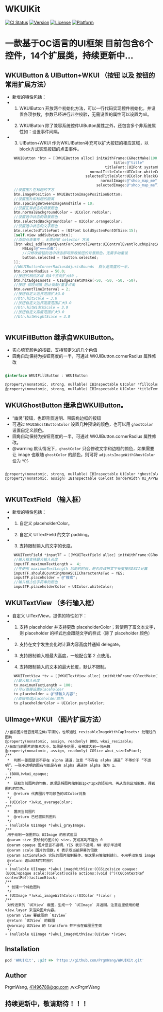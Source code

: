 # WKUIKit

[![CI Status](https://img.shields.io/travis/PrgmWang/WKUIKit.svg?style=flat)](https://travis-ci.org/PrgmWang/WKUIKit)
[![Version](https://img.shields.io/cocoapods/v/WKUIKit.svg?style=flat)](https://cocoapods.org/pods/WKUIKit)
[![License](https://img.shields.io/cocoapods/l/WKUIKit.svg?style=flat)](https://cocoapods.org/pods/WKUIKit)
[![Platform](https://img.shields.io/cocoapods/p/WKUIKit.svg?style=flat)](https://cocoapods.org/pods/WKUIKit)
 
# 一款基于OC语言的UI框架 目前包含6个控件，14个扩展类，持续更新中...

## WKUIButton & UIButton+WKUI （按钮 以及 按钮的常用扩展方法） 
* 新增的特性包括： 
* 1. WKUIButton 开放两个初始化方法，可以一行代码实现控件初始化，并设置各项参数，参数已经进行非空校验，无需设置的属性可以设置为nil。
* 2. WKUIButton  除了兼容系统控件UIButton属性之外，还包含多个非系统属性如：设置事件间隔。
* 3. UIButton+WKUI 作为WKUIButton补充可以扩大按钮的相应区域，以block方式实现按钮的点击事件。 
```objective-c
    WKUIButton *btn = [[WKUIButton alloc] initWithFrame:CGRectMake(100, 100, 100, 100)
                                                  title:@"title"
                                              titleFont:[UIFont systemFontOfSize:13]
                                       normalTitleColor:UIColor.whiteColor
                                     selectedTitleColor:UIColor.blackColor
                                            normalImage:@"shop_map_me"
                                          selectedImage:@"shop_map_me”];
    //设置图片在标题的下方
    btn.imagePosition = WKUIButtonImagePositionBottom;
    //设置图片和标题的距离
    btn.spacingBetweenImageAndTitle = 10;
    //设置正常状态的背景颜色
    btn.normalBackgroundColor = UIColor.redColor;
    //设置选中状态的背景颜色
    btn.selectedBackgroundColor = UIColor.orangeColor;
    //设置选中状态的文字颜色
    btn.selectedTitleFont = [UIFont boldSystemFontOfSize:15];
    [self.view addSubview:btn];
    //添加点击事件 ，无需创建 selector 方法
    [btn wkui_addTargetEventForControlEvents:UIControlEventTouchUpInside block:^(UIButton * _Nonnull button) {
        NSLog(@"===点击");
        //只修改按钮的选中状态即可修改按钮的背景颜色，无需手动重设
        button.selected = !button.selected;
    }];
    //WKUIButtonCornerRadiusAdjustsBounds  默认是高度的一半，
    btn.cornerRadius = 50.0;
    //按钮的相应区域 向4个方向扩大50 。
    btn.hitEdgeInsets = UIEdgeInsetsMake(-50, -50, -50, -50);
    //按钮 相应间隔 防止误触/重复点击
    btn.eventTimeInterval = 2;
    //按钮自定义边界范围扩大3.0
    //btn.hitScale = 3.0
    //按钮自定义边界宽度范围扩大3.0
    //btn.hitWidthScale = 3.0
    //按钮自定义高度范围扩大3.0
    //btn.hitHeightScale = 3.0
     
```
## WKUIFillButton 继承自WKUIButton。
 
 *  实心填充颜色的按钮，支持预定义的几个色值
 *  圆角自动保持为按钮高度的一半，可通过 WKUIButton.cornerRadius 属性修改
 
```objective-c

@interface WKUIFillButton : WKUIButton

@property(nonatomic, strong, nullable) IBInspectable UIColor *fillColor; // 默认为 FillButtonColorBlue
@property(nonatomic, strong, nullable) IBInspectable UIColor *titleTextColor; // 默认为 UIColorWhite 

```

## WKUIGhostButton 继承自WKUIButton。
 
 *  “幽灵”按钮，也即背景透明、带圆角边框的按钮
 *  可通过 `WKUIGhostButtonColor` 设置几种预设的颜色，也可以用 `ghostColor` 设置自定义颜色。
 *  圆角自动保持为按钮高度的一半，可通过 WKUIButton.cornerRadius 属性修改。
 *  @warning 默认情况下，`ghostColor` 只会修改文字和边框的颜色，如果需要让 image 也跟随 `ghostColor` 的颜色，则可将 `adjustsImageWithGhostColor` 设为 `YES`
 
```objective-c

@property(nonatomic, strong, nullable) IBInspectable UIColor *ghostColor;    // 默认为 GhostButtonColorBlue
@property(nonatomic, assign) IBInspectable CGFloat borderWidth UI_APPEARANCE_SELECTOR;    // 默认为 1pt
 
```

## WKUITextField （输入框） 
*  新增的特性包括： 
*  1. 自定义 placeholderColor。
*  2. 自定义 UITextField 的文字 padding。
*  3. 支持限制输入的文字的长度。 
```objective-c
    WKUITextField *inputTF = [[WKUITextField alloc] initWithFrame:CGRectMake(20, 100,200, 40)]; 
    //输入框支持最大输入长度
    inputTF.maximumTextLength =  4;
    //在使用 maximumTextLength 功能的时候，是否应该把文字长度按照ASII计算
    inputTF.shouldCountingNonASCIICharacterAsTwo = YES;
    inputTF.placeholder = @"搜索";
    //输入框占位字符串的颜色
    inputTF.placeholderColor = UIColor.whiteColor; 
```

## WKUITextView （多行输入框）
*  自定义 UITextView，提供的特性如下： 
*  1. 支持 placeholder 并支持更改 placeholderColor；若使用了富文本文字，则 placeholder 的样式也会跟随文字的样式（除了 placeholder 颜色）
*  2. 支持在文字发生变化时计算内容高度并通知 delegate。
*  3. 支持限制输入框最大高度，一般配合第 2 点使用。
*  4. 支持限制输入的文本的最大长度，默认不限制。 
```objective-c
    WKUITextView *tv = [[WKUITextView alloc] initWithFrame:CGRectMake(100, 300, 200, 50)]; 
    //最大输入长度
    tv.maximumTextLength = 100;
    //可以直接设置placeholder
    tv.placeholder = @"请输入内容";
    //直接修改placeholder颜色
    tv.placeholderColor = UIColor.purpleColor; 
```

## UIImage+WKUI （图片扩展方法）
```
//当前图片是否是可拉伸/平铺的，也即通过 resizableImageWithCapInsets: 处理过的图片
@property(nonatomic, assign, readonly) BOOL wkui_resizable;
//获取当前图片的像素大小，如果是多倍图，会被放大到一倍来算
@property(nonatomic, assign, readonly) CGSize wkui_sizeInPixel;
/**
 *  判断一张图是否不存在 alpha 通道，注意 “不存在 alpha 通道” 不等价于 “不透明”。一张不透明的图有可能是存在 alpha 通道但 alpha 值为 1。
 */
- (BOOL)wkui_opaque;
/**
 *  获取当前图片的均色，原理是将图片绘制到1px*1px的矩形内，再从当前区域取色，得到图片的均色。
 *  @return 代表图片平均颜色的UIColor对象
 */
- (UIColor *)wkui_averageColor;
/**
 *  置灰当前图片
 *  @return 已经置灰的图片
 */
- (nullable UIImage *)wkui_grayImage;
/**
 用于绘制一张图并以 UIImage 的形式返回
 @param size 要绘制的图片的 size，宽或高均不能为 0
 @param opaque 图片是否不透明，YES 表示不透明，NO 表示半透明
 @param scale 图片的倍数，0 表示取当前屏幕的倍数
 @param actionBlock 实际的图片绘制操作，在这里只管绘制就行，不用手动生成 image
 @return 返回绘制完的图片
 */
+ (nullable UIImage *)wkui_imageWithSize:(CGSize)size opaque:(BOOL)opaque scale:(CGFloat)scale actions:(void (^)(CGContextRef contextRef))actionBlock;
/**
 * 创建一个纯色图片
 */
+ (UIImage *)wkui_imageWithColor:(UIColor *)color ;
/**
 对传进来的 `UIView` 截图，生成一个 `UIImage` 并返回。注意这里使用的是 view.layer 来渲染图片内容。
 @param view 要截图的 `UIView`
 @return `UIView` 的截图
 @warning UIView 的 transform 并不会在截图里生效
 */
+ (nullable UIImage *)wkui_imageWithView:(UIView *)view;
``` 

## Installation

```ruby 
pod 'WKUIKit', :git => 'https://github.com/PrgmWang/WKUIKit.git'
```

## Author

PrgmWang, 41496789@qq.com ,wx:PrgmWang
 
## 持续更新中，敬请期待！！！
